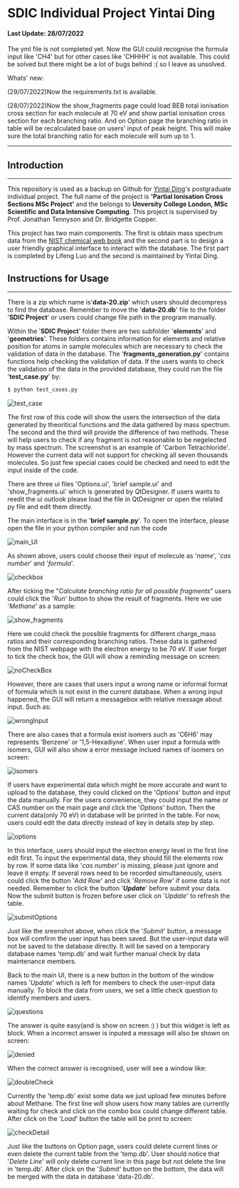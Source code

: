 # SDIC Individual Project Yintai Ding

#### Last Update: 28/07/2022

The yml file is not completed yet. Now the GUI could recognise the formula input like 'CH4' but for other cases like 'CHHHH' is not available. This could be solved but there might be a lot of bugs behind :( so I leave as unsolved.

Whats' new: 

(29/07/2022)Now the requirements.txt is available.

(28/07/2022)Now the show_fragments page could load BEB total ionisation cross section for each molecule at 70 eV and show partial ionisation cross section for each branching ratio. And on Option page the branching ratio in table will be recalculated base on users' input of peak height. This will make sure the total branching ratio for each molecule will sum up to 1.

------------

## Introduction

----------

This repository is used as a backup on Github for [Yintai Ding](https://github.com/Yintai-Ding/SDIC-Project-YintaiDing)'s postgraduate individual project. The full name of the project is **'Partial Ionisation Cross Sections MSc Project'** and the belongs to **Unversity College London, MSc Scientific and Data Intensive Computing**. This project is supervised by Prof. Jonathan Tennyson and Dr. Bridgette Copper.

This project has two main components. The first is obtain mass spectrum data from the [NIST chemical web book](https://webbook.nist.gov/chemistry/) and the second part is to design a user friendly graphical interface to interact with the database. The first part is completed by Lifeng Luo and the second is maintained by Yintai Ding. 

## Instructions for Usage

--------------

There is a zip which name is'**data-20.zip**' which users should decompress to find the database. Remember to move the '**data-20.db**' file to the folder '**SDIC Project**' or users could change file path in the program manually. 

Within the '**SDIC Project**' folder there are two subfolder '**elements**' and '**geometries**'. These folders contains information for elements and relative position for atoms in sample molecules which are necessary to check the validation of data in the database. The '**fragments_generation.py**' contains functions help checking the validation of data. If the users wants to check the validation of the data in the provided database, they could run the file '**test_case.py**' by: 

```Bash
$ python test_cases.py
```

![test_case]

The first row of this code will show the users the intersection of the data generated by theoritical functions and the data gathered by mass spectrum. The second and the third will provide the difference of two methods. These will help users to check if any fragment is not reasonable to be negelected by mass spectrum. The screenshot is an example of 'Carbon Tetrachloride'. However the current data will not support for checking all seven thousands molecules. So just few special cases could be checked and need to edit the input inside of the code.

There are three ui files 'Options.ui', 'brief sample.ui' and 'show_fragments.ui' which is generated by QtDesigner. If users wants to reedit the ui outlook please load the file in QtDesigner or open the related py file and edit them directly. 

The main interface is in the '**brief sample.py**'. To open the interface, please open the file in your python compiler and run the code

![main_UI]

As shown above, users could choose their input of molecule as '*name*', '*cas number*' and '*formula*'. 

![checkbox]

After ticking the "*Calculate branching ratio for all possible fragments*" users could click the '*Run*' button to show the result of fragments. Here we use '*Methane*' as a sample: 

![show_fragments]

Here we could check the possible fragments for different charge_mass ratios and their corresponding branching ratios. These data is gathered from the NIST webpage with the electron energy to be 70 eV. If user forget to tick the check box, the GUI will show a reminding message on screen:

![noCheckBox]

However, there are cases that users input a wrong name or informal format of formula which is not exist in the current database. When a wrong input happened, the GUI will return a messagebox with relative message about input. Such as:

![wrongInput]

There are also cases that a formula exist isomers such as 'C6H6' may represents 'Benzene' or '1,5-Hexadiyne'. When user input a formula with isomers, GUI will also show a error message inclued names of isomers on screen:

![isomers]

If users have experimental data which might be more accurate and want to upload to the database, they could clicked on the '*Options*' button and input the data manually. For the users convenience, they could input the name or CAS number on the main page and click the '*Options*' button. Then the current data(only 70 eV) in database will be printed in the table. For now, users could edit the data directly instead of key in details step by step.

![options]

In this interface, users should input the electron energy level in the first line edit first. To input the experimental data, they should fill the elements row by row. If some data like '*cas number*' is missing, please just ignore and leave it empty. If several rows need to be recorded simultaneously, users could click the button '*Add Row*' and click '*Remove Row*' if some data is not needed. Remember to click the button '***Update***' before submit your data. Now the submit button is frozen before user click on '*Update*' to refresh the table. 

![submitOptions]

Just like the sreenshot above, when click the '*Submit*' button, a message box will comfirm the user input has been saved. But the user-input data will not be saved to the database directly. It will be saved on a temporary database names 'temp.db' and wait further manual check by data maintenance members. 

Back to the main UI, there is a new button in the bottom of the window names '*Update*' which is left for members to check the user-input data manually. To block the data from users, we set a little check question to identify members and users.

![questions]

The answer is quite easy(and is show on screen :) ) but this widget is left as block. When a incorrect answer is inputed a message will also be shown on screen:

![denied]

When the correct answer is recognised, user will see a window like:

![doubleCheck]

Currently the 'temp.db' exist some data we just upload few minutes before about Methane. The first line will show users how many tables are currently waiting for check and click on the combo box could change different table. After click on the '*Load*' button the table will be print to screen:

![checkDetail]

Just like the buttons on Option page, users could delete current lines or even delete the current table from the 'temp.db'. User should notice that '*Delete Line*' will only delete current line in this page but not delete the line in 'temp.db'. After click on the '*Submit*' button on the bottom, the data will be merged with the data in database 'data-20.db'.

[main_UI]: /SDIC%20Project/main_UI.png
[show_fragments]: /SDIC%20Project/showFragments.png
[options]: /SDIC%20Project/options.png
[checkbox]: /SDIC%20Project/checkbox.png
[checkDetail]: /SDIC%20Project/checkDetail.png
[denied]: /SDIC%20Project/denied.png
[doubleCheck]: /SDIC%20Project/doubleCheck.png
[questions]: /SDIC%20Project/questions.png
[submitOptions]: /SDIC%20Project/submitOptions.png
[noCheckBox]: /SDIC%20Project/noCheckBox.png
[wrongInput]: /SDIC%20Project/wrongInput.png
[isomers]: /SDIC%20Project/isomers.png
[test_case]: /SDIC%20Project/test_case.png